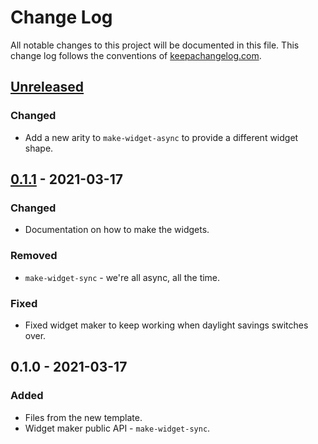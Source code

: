 # Change Log
All notable changes to this project will be documented in this file. This change log follows the conventions of [keepachangelog.com](http://keepachangelog.com/).

## [Unreleased]
### Changed
- Add a new arity to `make-widget-async` to provide a different widget shape.

## [0.1.1] - 2021-03-17
### Changed
- Documentation on how to make the widgets.

### Removed
- `make-widget-sync` - we're all async, all the time.

### Fixed
- Fixed widget maker to keep working when daylight savings switches over.

## 0.1.0 - 2021-03-17
### Added
- Files from the new template.
- Widget maker public API - `make-widget-sync`.

[Unreleased]: https://github.com/your-name/fp1/compare/0.1.1...HEAD
[0.1.1]: https://github.com/your-name/fp1/compare/0.1.0...0.1.1
